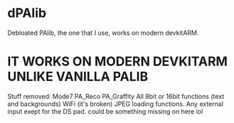 # dPAlib
Debloated PAlib, the one that I use, works on modern devkitARM.
# IT WORKS ON MODERN DEVKITARM UNLIKE VANILLA PALIB
Stuff removed:
Mode7
PA_Reco
PA_Graffity
All 8bit or 16bit functions (text and backgrounds)
WiFi (it's broken)
JPEG loading functions.
Any external input exept for the DS pad.
could be something missing on here lol
